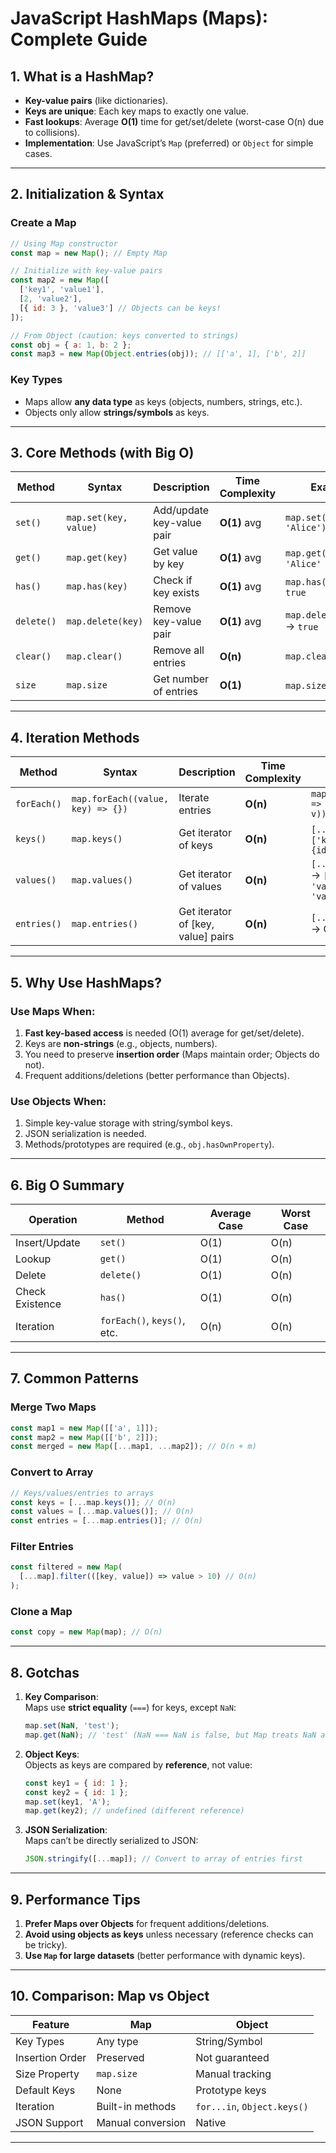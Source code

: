 # JavaScript HashMaps (Maps): Complete Guide

## **1. What is a HashMap?**
- **Key-value pairs** (like dictionaries).
- **Keys are unique**: Each key maps to exactly one value.
- **Fast lookups**: Average **O(1)** time for get/set/delete (worst-case O(n) due to collisions).
- **Implementation**: Use JavaScript’s `Map` (preferred) or `Object` for simple cases.

---

## **2. Initialization & Syntax**
### **Create a Map**
```javascript
// Using Map constructor
const map = new Map(); // Empty Map

// Initialize with key-value pairs
const map2 = new Map([
  ['key1', 'value1'],
  [2, 'value2'],
  [{ id: 3 }, 'value3'] // Objects can be keys!
]);

// From Object (caution: keys converted to strings)
const obj = { a: 1, b: 2 };
const map3 = new Map(Object.entries(obj)); // [['a', 1], ['b', 2]]
```

### **Key Types**
- Maps allow **any data type** as keys (objects, numbers, strings, etc.).
- Objects only allow **strings/symbols** as keys.

---

## **3. Core Methods (with Big O)**

| Method | Syntax | Description | Time Complexity | Example |
|--------|--------|-------------|-----------------|---------|
| `set()` | `map.set(key, value)` | Add/update key-value pair | **O(1)** avg | `map.set('name', 'Alice')` |
| `get()` | `map.get(key)` | Get value by key | **O(1)** avg | `map.get('name')` → `'Alice'` |
| `has()` | `map.has(key)` | Check if key exists | **O(1)** avg | `map.has('name')` → `true` |
| `delete()` | `map.delete(key)` | Remove key-value pair | **O(1)** avg | `map.delete('name')` → `true` |
| `clear()` | `map.clear()` | Remove all entries | **O(n)** | `map.clear()` |
| `size` | `map.size` | Get number of entries | **O(1)** | `map.size` → `3` |

---

## **4. Iteration Methods**

| Method | Syntax | Description | Time Complexity | Example |
|--------|--------|-------------|-----------------|---------|
| `forEach()` | `map.forEach((value, key) => {})` | Iterate entries | **O(n)** | `map.forEach((v, k) => console.log(k, v))` |
| `keys()` | `map.keys()` | Get iterator of keys | **O(n)** | `[...map.keys()]` → `['key1', 2, {id:3}]` |
| `values()` | `map.values()` | Get iterator of values | **O(n)** | `[...map.values()]` → `['value1', 'value2', 'value3']` |
| `entries()` | `map.entries()` | Get iterator of [key, value] pairs | **O(n)** | `[...map.entries()]` → Original entries |

---

## **5. Why Use HashMaps?**
### **Use Maps When:**
1. **Fast key-based access** is needed (O(1) average for get/set/delete).
2. Keys are **non-strings** (e.g., objects, numbers).
3. You need to preserve **insertion order** (Maps maintain order; Objects do not).
4. Frequent additions/deletions (better performance than Objects).

### **Use Objects When:**
1. Simple key-value storage with string/symbol keys.
2. JSON serialization is needed.
3. Methods/prototypes are required (e.g., `obj.hasOwnProperty`).

---

## **6. Big O Summary**

| Operation | Method | Average Case | Worst Case |
|-----------|--------|--------------|------------|
| Insert/Update | `set()` | O(1) | O(n) |
| Lookup | `get()` | O(1) | O(n) |
| Delete | `delete()` | O(1) | O(n) |
| Check Existence | `has()` | O(1) | O(n) |
| Iteration | `forEach()`, `keys()`, etc. | O(n) | O(n) |

---

## **7. Common Patterns**
### **Merge Two Maps**
```javascript
const map1 = new Map([['a', 1]]);
const map2 = new Map([['b', 2]]);
const merged = new Map([...map1, ...map2]); // O(n + m)
```

### **Convert to Array**
```javascript
// Keys/values/entries to arrays
const keys = [...map.keys()]; // O(n)
const values = [...map.values()]; // O(n)
const entries = [...map.entries()]; // O(n)
```

### **Filter Entries**
```javascript
const filtered = new Map(
  [...map].filter(([key, value]) => value > 10) // O(n)
);
```

### **Clone a Map**
```javascript
const copy = new Map(map); // O(n)
```

---

## **8. Gotchas**
1. **Key Comparison**:  
   Maps use **strict equality** (`===`) for keys, except `NaN`:
   ```javascript
   map.set(NaN, 'test');
   map.get(NaN); // 'test' (NaN === NaN is false, but Map treats NaN as equal)
   ```

2. **Object Keys**:  
   Objects as keys are compared by **reference**, not value:
   ```javascript
   const key1 = { id: 1 };
   const key2 = { id: 1 };
   map.set(key1, 'A');
   map.get(key2); // undefined (different reference)
   ```

3. **JSON Serialization**:  
   Maps can’t be directly serialized to JSON:
   ```javascript
   JSON.stringify([...map]); // Convert to array of entries first
   ```

---

## **9. Performance Tips**
1. **Prefer Maps over Objects** for frequent additions/deletions.
2. **Avoid using objects as keys** unless necessary (reference checks can be tricky).
3. **Use `Map` for large datasets** (better performance with dynamic keys).

---

## **10. Comparison: Map vs Object**

| Feature | Map | Object |
|---------|-----|--------|
| Key Types | Any type | String/Symbol |
| Insertion Order | Preserved | Not guaranteed |
| Size Property | `map.size` | Manual tracking |
| Default Keys | None | Prototype keys |
| Iteration | Built-in methods | `for...in`, `Object.keys()` |
| JSON Support | Manual conversion | Native |

---

